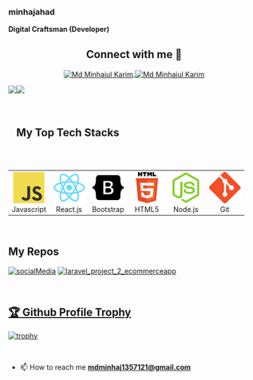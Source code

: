 ### minhajahad


**Digital Craftsman (Developer)** 

<h2 align="center">Connect with me 🚀</h2>

<p align="center">
  <a href="https://www.linkedin.com/in/md-minhajul-karim-minhajahad" target="blank">
    <img align="center" src="https://img.icons8.com/color/48/000000/linkedin-circled.png" alt="Md Minhajul Karim" height="40" width="40" />
  </a>
  <a href="https://www.facebook.com/mmka.ahad.3" target="blank">
    <img align="center" src="https://img.icons8.com/fluent/48/000000/facebook-new.png" alt="Md Minhajul Karim" height="40" width="40" />
  </a>
</p>

<div>
  <img height="170" align="left" src="https://github-readme-stats-sigma-five.vercel.app/api?username=minhajahad&count_private=true&include_all_commits=true&theme=highcontrast&bg_color=0,000000,130F40" />
  
  <img src="https://github-readme-stats-sigma-five.vercel.app/api/top-langs/?username=minhajahad&layout=compact&theme=highcontrast&bg_color=0,000000,130F40&margin-w=200" />
</div>
<br>
<br>

<h2>My Top Tech Stacks</h2>
<table>
  <tr>
    <td align="center">
      <img alt="javascript" height=64px src="https://raw.githubusercontent.com/devicons/devicon/master/icons/javascript/javascript-original.svg">
      <br>Javascript
    </td>
    <td align="center">
      <img alt="react" height=64px src="https://raw.githubusercontent.com/devicons/devicon/master/icons/react/react-original.svg">
      <br>React.js
    </td>
    <td align="center">
      <img alt="bootstrap" height=64px src="https://raw.githubusercontent.com/devicons/devicon/master/icons/bootstrap/bootstrap-plain.svg">
      <br>Bootstrap
    </td>
    <td align="center">
      <img alt="html5" height=64px src="https://raw.githubusercontent.com/devicons/devicon/master/icons/html5/html5-original-wordmark.svg">
      <br>HTML5
    </td>
    <td align="center">
      <img alt="nodejs" height=64px src="https://raw.githubusercontent.com/devicons/devicon/master/icons/nodejs/nodejs-original.svg">
      <br>Node.js
    </td>
    <td align="center">
      <img alt="git" height=64px src="https://raw.githubusercontent.com/devicons/devicon/master/icons/git/git-original.svg">
      <br>Git
    </td>
  </tr>
</table>

<br/>

<h2>My Repos</h2>

[![socialMedia](https://github-readme-stats-sigma-five.vercel.app/api/pin/?username=minhajahad&repo=socialMedia&show_owner=true)](https://github.com/minhajahad/socialMedia)
[![laravel_project_2_ecommerceapp](https://github-readme-stats-sigma-five.vercel.app/api/pin/?username=minhajahad&repo=laravel_project_2_ecommerceapp&show_owner=true)](https://github.com/minhajahad/laravel_project_2_ecommerceapp)

<br />

<a href="https://github.com/minhajahad/github-profile-trophy">
   <h2>🏆 Github Profile Trophy</h2>
</a>

[![trophy](https://github-profile-trophy.vercel.app/?username=minhajahad&theme=juicyfresh&no-frame=true&no-bg=true&margin-w=100)](https://github.com/ryo-ma/github-profile-trophy)

<br>

- 📫 How to reach me **mdminhaj1357121@gmail.com**


<!--
**minhajahad/minhajahad** is a ✨ _special_ ✨ repository because its `README.md` (this file) appears on your GitHub profile.

Here are some ideas to get you started:

- 🔭 I’m currently working on ...
- 🌱 I’m currently learning ...
- 👯 I’m looking to collaborate on ...
- 🤔 I’m looking for help with ...
- 💬 Ask me about ...
- 📫 How to reach me: ...
- 😄 Pronouns: ...
- ⚡ Fun fact: ...
-->
